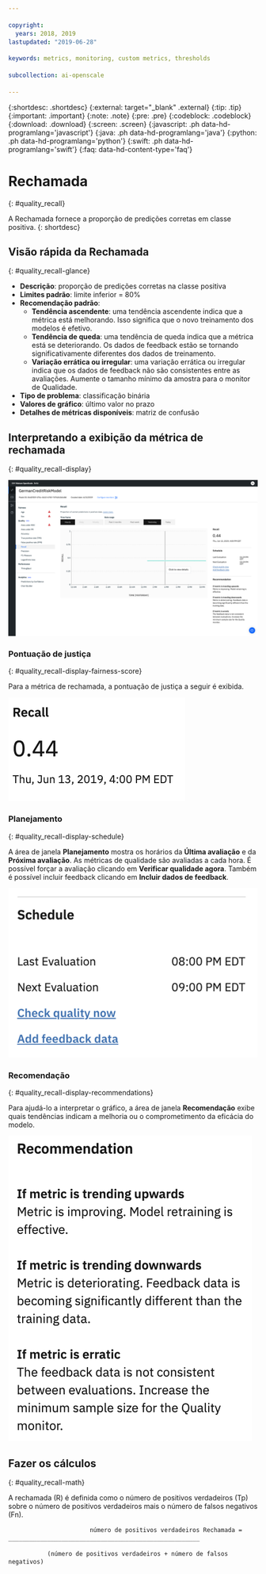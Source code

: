 ```yaml
---

copyright:
  years: 2018, 2019
lastupdated: "2019-06-28"

keywords: metrics, monitoring, custom metrics, thresholds

subcollection: ai-openscale

---
```


{:shortdesc: .shortdesc}
{:external: target="_blank" .external}
{:tip: .tip}
{:important: .important}
{:note: .note}
{:pre: .pre}
{:codeblock: .codeblock}
{:download: .download}
{:screen: .screen}
{:javascript: .ph data-hd-programlang='javascript'}
{:java: .ph data-hd-programlang='java'}
{:python: .ph data-hd-programlang='python'}
{:swift: .ph data-hd-programlang='swift'}
{:faq: data-hd-content-type='faq'}

# Rechamada
{: #quality_recall}

A Rechamada fornece a proporção de predições corretas em classe positiva.
{: shortdesc}

## Visão rápida da Rechamada
{: #quality_recall-glance}

- **Descrição**: proporção de predições corretas na classe positiva
- **Limites padrão**: limite inferior = 80%
- **Recomendação padrão**:
   - **Tendência ascendente**: uma tendência ascendente indica que a métrica está melhorando. Isso significa que o novo treinamento dos modelos é efetivo.
   - **Tendência de queda**: uma tendência de queda indica que a métrica
está se deteriorando. Os dados de feedback estão se tornando significativamente diferentes dos dados de treinamento.
   - **Variação errática ou irregular**: uma variação errática ou irregular
indica que os dados de feedback não são consistentes entre as avaliações. Aumente o tamanho mínimo da
amostra para o monitor de Qualidade.
- **Tipo de problema**: classificação binária
- **Valores de gráfico**: último valor no prazo
- **Detalhes de métricas disponíveis**: matriz de confusão

## Interpretando a exibição da métrica de rechamada
{: #quality_recall-display}

![o gráfico de Rechamada é exibido.](images/quality-recall.png)

### Pontuação de justiça
{: #quality_recall-display-fairness-score}

Para a métrica de rechamada, a pontuação de justiça a seguir é exibida. 

![a porcentagem da pontuação de rechamada é exibida.](images/wos-quality-recall-score.png)

### Planejamento
{: #quality_recall-display-schedule}

A área de janela **Planejamento** mostra os horários da **Última avaliação** e da **Próxima avaliação**. As métricas de qualidade são avaliadas a cada hora. É possível forçar a avaliação clicando em **Verificar qualidade agora**. Também é possível incluir feedback clicando em **Incluir dados de feedback**.

![a área de janela Planejamento é exibida, que mostra os horários da última e da próxima avaliação](images/wos-quality-schedule.png)


### Recomendação
{: #quality_recall-display-recommendations}

Para ajudá-lo a interpretar o gráfico, a área de janela **Recomendação** exibe quais tendências indicam a melhoria ou o comprometimento da eficácia do modelo.

![a área de janela Recomendação é exibida.](images/wos-quality-positive-recommendation.png)




## Fazer os cálculos
{: #quality_recall-math}

A rechamada (R) é definida como o número de positivos verdadeiros (Tp) sobre o número de positivos verdadeiros mais o número de falsos negativos (Fn).

```
                       número de positivos verdadeiros Rechamada = ______________________________________________________

           (número de positivos verdadeiros + número de falsos negativos)
```
